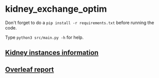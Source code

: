 # kidney_exchange_optim

Don't forget to do a `pip install -r requirements.txt` before running the code.

Type `python3 src/main.py -h` for help.

## [Kidney instances information](data/info.txt)

## [Overleaf report](<https://www.overleaf.com/4511231254sgdqqfxtqnqv>)
